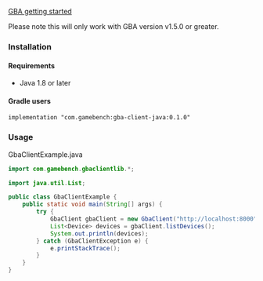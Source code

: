 [GBA getting started](https://docs.gamebench.net/automation-interface-usage/http-api/#getting-started)

Please note this will only work with GBA version v1.5.0 or greater.

### Installation

#### Requirements

* Java 1.8 or later

#### Gradle users

```
implementation "com.gamebench:gba-client-java:0.1.0"
```

### Usage

GbaClientExample.java

```java
import com.gamebench.gbaclientlib.*;

import java.util.List;

public class GbaClientExample {
    public static void main(String[] args) {
        try {
            GbaClient gbaClient = new GbaClient("http://localhost:8000");
            List<Device> devices = gbaClient.listDevices();
            System.out.println(devices);
        } catch (GbaClientException e) {
            e.printStackTrace();
        }
    }
}
```
